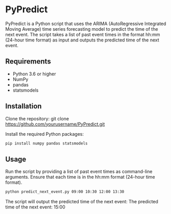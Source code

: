 # PyPredict

PyPredict is a Python script that uses the ARIMA (AutoRegressive Integrated Moving Average) time series forecasting model to predict the time of the next event. The script takes a list of past event times in the format hh:mm (24-hour time format) as input and outputs the predicted time of the next event.

## Requirements
- Python 3.6 or higher
- NumPy
- pandas
- statsmodels

## Installation

Clone the repository:
git clone https://github.com/yourusername/PyPredict.git

Install the required Python packages:
```bash
pip install numpy pandas statsmodels
```

## Usage
Run the script by providing a list of past event times as command-line arguments. Ensure that each time is in the hh:mm format (24-hour time format).

```bash
python predict_next_event.py 09:00 10:30 12:00 13:30
```
The script will output the predicted time of the next event:
The predicted time of the next event: 15:00







